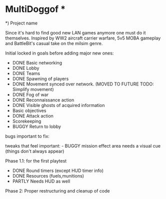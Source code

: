 # MultiDoggof *
*) Project name

Since it's hard to find good new LAN games anymore one must do it themselves. Inspired by WW2 aircraft carrier warfare, 5v5 MOBA gameplay and BattleBit's casual take on the milsim genre.

Initial locked in goals before adding major new ones:
- DONE Basic networking
- DONE Lobby
- DONE Teams
- DONE Spawning of players
- DONE Movement synced over network. (MOVED TO FUTURE TODO: Simplify movement)
- DONE Fog of war
- DONE Reconnaissance action
- DONE Visible ghosts of acquired information
- Basic objectives
- DONE Attack action
- Scorekeeping
- BUGGY Return to lobby

bugs important to fix:

tweaks that feel important:
	- BUGGY mission effect area needs a visual cue (things don't always appear)


Phase 1.1: for the first playtest
- DONE Round timers (except HUD timer info)
- DONE Resources (fuels,munitions)
- PARTLY Needs HUD as well

Phase 2: Proper restructuring and cleanup of code
